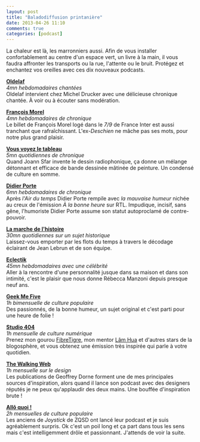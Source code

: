 ```yaml
---
layout: post
title: "Baladodiffusion printanière"
date: 2013-04-26 11:10
comments: true
categories: [podcast]
---
```

La chaleur est là, les marronniers aussi.
Afin de vous installer confortablement au centre d'un espace vert, un livre à la main, il vous faudra affronter les transports ou la rue, l'attente ou le bruit.
Protégez et enchantez vos oreilles avec ces dix nouveaux podcasts.
<!--more-->
__[Oldelaf](http://www.europe1.fr/MediaCenter/Emissions/Oldelaf/)__  
_4mn hebdomadaires chantées_  
Oldelaf intervient chez Michel Drucker avec une délicieuse chronique chantée. À voir ou à écouter sans modération.

__[François Morel](http://www.franceinter.fr/emission-le-billet-de-francois-morel)__  
_4mn hebdomadaires de chronique_  
Le billet de François Morel logé dans le _7/9_ de France Inter est aussi tranchant que rafraîchissant. L'ex-_Deschien_ ne mâche pas ses mots, pour notre plus grand plaisir.

__[Vous voyez le tableau](http://www.franceinter.fr/emission-vous-voyez-le-tableau)__  
_5mn quotidiennes de chronique_  
Quand Joann Sfar invente le dessin radiophonique, ça donne un mélange détonnant et efficace de bande dessinée mâtinée de peinture. Un condensé de culture en somme.

__[Didier Porte](http://www.rtl.fr/podcast/a-la-bonne-heure-didier-porte.xml)__  
_6mn hebdomadaires de chronique_  
Après _l'Air du temps_ Didier Porte rempile avec _la mauvaise humeur_ nichée au creux de l'émission _À&nbsp;la&nbsp;bonne&nbsp;heure_ sur RTL. Impudique, incisif, sans gêne, l'humoriste Didier Porte assume son statut autoproclamé de contre-pouvoir.

__[La marche de l'histoire](http://www.franceinter.fr/emission-la-marche-de-l-histoire)__  
_30mn quotidiennes sur un sujet historique_  
Laissez-vous emporter par les flots du temps à travers le décodage éclairant de Jean Lebrun et de son équipe. 

__[Eclectik](http://www.franceinter.fr/emission-eclectik)__  
_45mn hebdomadaires avec une célébrité_  
Aller à la rencontre d'une personnalité jusque dans sa maison et dans son intimité, c'est le plaisir que nous donne Rébecca Manzoni depuis presque neuf ans.

__[Geek Me Five](http://www.radiocampusparis.org/geekmefive/)__  
_1h bimensuelle de culture populaire_  
Des passionnés, de la bonne humeur, un sujet original et c'est parti pour une heure de folie&nbsp;!

__[Studio 404](http://studio404.skyrock.com/)__  
_1h mensuelle de culture numérique_  
Prenez mon gourou [FibreTigre](/bonjour-cest-fibretigre), mon mentor [Lâm Hua](/un-mec-qui-tient-un-blog-de-fille) et d'autres stars de la blogosphère, et vous obtenez une émission très inspirée qui parle à votre quotidien.

__[The Walking Web](http://www.thewalkingweb.fr/)__  
_1h mensuelle sur le design_  
Les publications de Geoffrey Dorne forment une de mes principales sources d'inspiration, alors quand il lance son podcast avec des designers réputés je ne peux qu'applaudir des deux mains. Une bouffée d'inspiration brute&nbsp;!

__[Allô quoi&nbsp;!](http://zqsd.fr/category/podcast/)__  
_2h mensuelles de culture populaire_  
Les anciens de _Joystick_ de ZQSD ont lancé leur podcast et je suis agréablement surpris. Ok c'est un poil long et ça part dans tous les sens mais c'est intelligemment drôle et passionnant. J'attends de voir la suite.